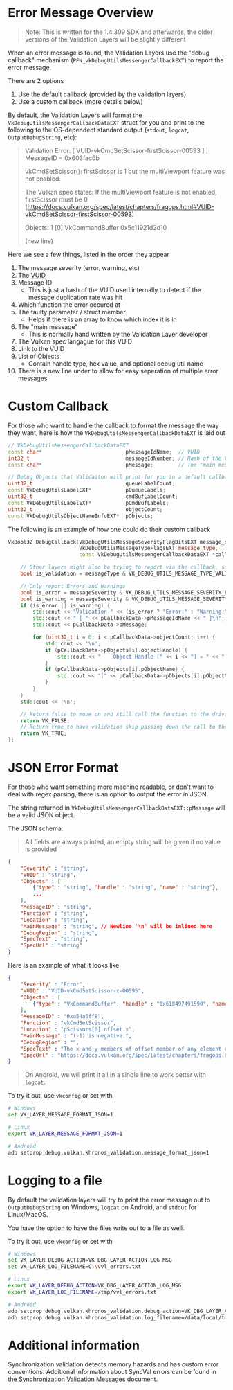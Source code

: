 # Error Message Overview

> Note: This is written for the 1.4.309 SDK and afterwards, the older versions of the Validation Layers will be slightly different

When an error message is found, the Validation Layers use the "debug callback" mechanism (`PFN_vkDebugUtilsMessengerCallbackEXT`) to report the error message.

There are 2 options

1. Use the default callback (provided by the validation layers)
2. Use a custom callback (more details below)

By default, the Validation Layers will format the `VkDebugUtilsMessengerCallbackDataEXT` struct for you and print to the following to the OS-dependent standard output (`stdout`, `logcat`, `OutputDebugString`, etc):

> Validation Error: [ VUID-vkCmdSetScissor-firstScissor-00593 ] | MessageID = 0x603fac6b
>
> vkCmdSetScissor(): firstScissor is 1 but the multiViewport feature was not enabled.
>
> The Vulkan spec states: If the multiViewport feature is not enabled, firstScissor must be 0 (https://docs.vulkan.org/spec/latest/chapters/fragops.html#VUID-vkCmdSetScissor-firstScissor-00593)
>
> Objects: 1
>    [0] VkCommandBuffer 0x5c11921d2d10
>
> (new line)

Here we see a few things, listed in the order they appear

1. The message severity (error, warning, etc)
2. The [VUID](https://github.com/KhronosGroup/Vulkan-Guide/blob/main/chapters/validation_overview.adoc#valid-usage-id-vuid)
3. Message ID
    - This is just a hash of the VUID used internally to detect if the message duplication rate was hit
4. Which function the error occured at
5. The faulty parameter / struct member
    - Helps if there is an array to know which index it is in
6. The "main message"
    - This is normally hand written by the Validation Layer developer
7. The Vulkan spec langague for this VUID
8. Link to the VUID
9. List of Objects
    - Contain handle type, hex value, and optional debug util name
10. There is a new line under to allow for easy seperation of multiple error messages

# Custom Callback

For those who want to handle the callback to format the message the way they want, here is how the `VkDebugUtilsMessengerCallbackDataEXT` is laid out

```c++
// VkDebugUtilsMessengerCallbackDataEXT
const char*                           pMessageIdName;  // VUID
int32_t                               messageIdNumber; // Hash of the VUID
const char*                           pMessage;        // The "main message" (includes the spec text on seperate line)

// Debug Objects that Validaiton will print for you in a default callback
uint32_t                              queueLabelCount;
const VkDebugUtilsLabelEXT*           pQueueLabels;
uint32_t                              cmdBufLabelCount;
const VkDebugUtilsLabelEXT*           pCmdBufLabels;
uint32_t                              objectCount;
const VkDebugUtilsObjectNameInfoEXT*  pObjects;
```

The following is an example of how one could do their custom callback

```c++
VkBool32 DebugCallback(VkDebugUtilsMessageSeverityFlagBitsEXT message_severity,
                       VkDebugUtilsMessageTypeFlagsEXT message_type,
                       const VkDebugUtilsMessengerCallbackDataEXT *callback_data) {

    // Other layers might also be trying to report via the callback, so can filter using the type
    bool is_validation = messageType & VK_DEBUG_UTILS_MESSAGE_TYPE_VALIDATION_BIT_EXT;

    // Only report Errors and Warnings
    bool is_error = messageSeverity & VK_DEBUG_UTILS_MESSAGE_SEVERITY_ERROR_BIT_EXT;
    bool is_warning = messageSeverity & VK_DEBUG_UTILS_MESSAGE_SEVERITY_WARNING_BIT_EXT;
    if (is_error || is_warning) {
        std::cout << "Validation " << (is_error ? "Error:" : "Warning:");
        std::cout << " [ " << pCallbackData->pMessageIdName << " ]\n";
        std::cout << pCallbackData->pMessage;

        for (uint32_t i = 0; i < pCallbackData->objectCount; i++) {
            std::cout << '\n';
            if (pCallbackData->pObjects[i].objectHandle) {
                std::cout << "    Object Handle [" << i << "] = " << " 0x" << std::hex << pCallbackData->pObjects[i].objectHandle;
            }
            if (pCallbackData->pObjects[i].pObjectName) {
                std::cout << "[" << pCallbackData->pObjects[i].pObjectName << "]";
            }
        }
    }
    std::cout << '\n';

    // Return false to move on and still call the function to the driver
    return VK_FALSE;
    // Return true to have validation skip passing down the call to the driver
    return VK_TRUE;
};
```

# JSON Error Format

For those who want something more machine readable, or don't want to deal with regex parsing, there is an option to output the error in JSON.

The string returned in `VkDebugUtilsMessengerCallbackDataEXT::pMessage` will be a valid JSON object.

The JSON schema:

> All fields are always printed, an empty string will be given if no value is provided

```json
{
	"Severity" : "string",
	"VUID" : "string",
	"Objects" : [
		{"type" : "string", "handle" : "string", "name" : "string"},
		...
	],
	"MessageID" : "string",
	"Function" : "string",
	"Location" : "string",
	"MainMessage" : "string", // Newline '\n' will be inlined here
	"DebugRegion" : "string",
	"SpecText" : "string",
	"SpecUrl" : "string"
}
```

Here is an example of what it looks like

```json
{
	"Severity" : "Error",
	"VUID" : "VUID-vkCmdSetScissor-x-00595",
	"Objects" : [
		{"type" : "VkCommandBuffer", "handle" : "0x618497491590", "name" : "command_buffer_name"},
	],
	"MessageID" : "0xa54a6ff8",
	"Function" : "vkCmdSetScissor",
	"Location" : "pScissors[0].offset.x",
	"MainMessage" : "(-1) is negative.",
	"DebugRegion" : "",
	"SpecText" : "The x and y members of offset member of any element of pScissors must be greater than or equal to 0",
	"SpecUrl" : "https://docs.vulkan.org/spec/latest/chapters/fragops.html#VUID-vkCmdSetScissor-x-00595"
}
```

> On Android, we will print it all in a single line to work better with `logcat`.

To try it out, use `vkconfig` or set with

```bash
# Windows
set VK_LAYER_MESSAGE_FORMAT_JSON=1

# Linux
export VK_LAYER_MESSAGE_FORMAT_JSON=1

# Android
adb setprop debug.vulkan.khronos_validation.message_format_json=1
```

# Logging to a file

By default the validation layers will try to print the error message out to `OutputDebugString` on Windows, `logcat` on Android, and `stdout` for Linux/MacOS.

You have the option to have the files write out to a file as well.

To try it out, use `vkconfig` or set with

```bash
# Windows
set VK_LAYER_DEBUG_ACTION=VK_DBG_LAYER_ACTION_LOG_MSG
set VK_LAYER_LOG_FILENAME=C:\vvl_errors.txt

# Linux
export VK_LAYER_DEBUG_ACTION=VK_DBG_LAYER_ACTION_LOG_MSG
export VK_LAYER_LOG_FILENAME=/tmp/vvl_errors.txt

# Android
adb setprop debug.vulkan.khronos_validation.debug_action=VK_DBG_LAYER_ACTION_LOG_MSG
adb setprop debug.vulkan.khronos_validation.log_filename=/data/local/tmp/vvl_errors.txt
```

# Additional information

Synchronization validation detects memory hazards and has custom error conventions. Additional information about SyncVal errors can be found in the [Synchronization Validation Messages](./syncval_usage.md#synchronization-validation-messages) document.
